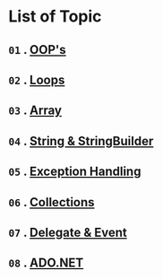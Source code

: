 # List of Topic

## `01` . [**OOP's**](https://github.com/nayanR3/SkillMineCodes/blob/master/mdFiles/oops.md)

## `02` . [**Loops**](https://github.com/nayanR3/SkillMineCodes/blob/master/mdFiles/loops.md)

## `03` . [**Array**](https://github.com/nayanR3/SkillMineCodes/blob/master/mdFiles/array.md)

## `04` . [**String & StringBuilder**](https://github.com/nayanR3/SkillMineCodes/blob/master/mdFiles/string.md)

## `05` . [**Exception Handling**](https://github.com/nayanR3/SkillMineCodes/blob/master/mdFiles/excep.md)

## `06` . [**Collections**](https://github.com/nayanR3/SkillMineCodes/blob/master/mdFiles/collection.md)

## `07` . [**Delegate & Event**](https://github.com/nayanR3/SkillMineCodes/blob/master/mdFiles/delegateEvent.md)

## `08` . [**ADO.NET**](https://github.com/nayanR3/SkillMineCodes/blob/master/mdFiles/AdoNet.md)
